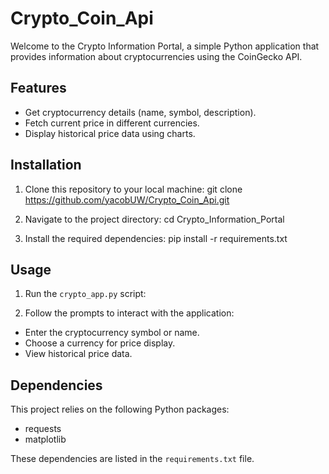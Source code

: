 # Crypto_Coin_Api

Welcome to the Crypto Information Portal, a simple Python application that provides information about cryptocurrencies using the CoinGecko API.

## Features

- Get cryptocurrency details (name, symbol, description).
- Fetch current price in different currencies.
- Display historical price data using charts.

## Installation

1. Clone this repository to your local machine:
git clone https://github.com/yacobUW/Crypto_Coin_Api.git

2. Navigate to the project directory:
cd Crypto_Information_Portal

3. Install the required dependencies:
pip install -r requirements.txt

## Usage

1. Run the `crypto_app.py` script:

2. Follow the prompts to interact with the application:
- Enter the cryptocurrency symbol or name.
- Choose a currency for price display.
- View historical price data.

## Dependencies

This project relies on the following Python packages:
- requests
- matplotlib

These dependencies are listed in the `requirements.txt` file.
